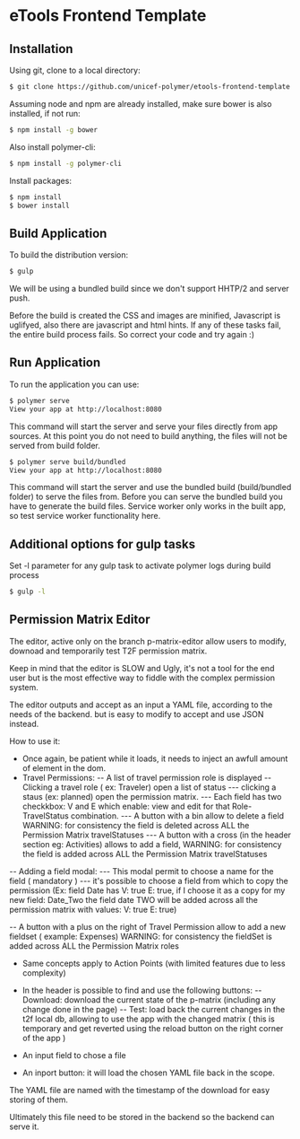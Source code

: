 eTools Frontend Template
====================================

Installation
------------

Using git, clone to a local directory:

```bash
$ git clone https://github.com/unicef-polymer/etools-frontend-template.git
```
Assuming node and npm are already installed, make sure bower is also installed, if not run:

```bash
$ npm install -g bower
```
Also install polymer-cli:
```bash
$ npm install -g polymer-cli
```

Install packages:
```bash
$ npm install
$ bower install
```

Build Application
-----------------

To build the distribution version:

```bash
$ gulp
```

We will be using a bundled build since we don't support
HHTP/2 and server push.

Before the build is created the CSS and images are minified,
Javascript is uglifyed, also there are javascript and html hints.
If any of these tasks fail, the entire build process fails.
So correct your code and try again :)

Run Application
---------------

To run the application you can use:

```bash
$ polymer serve
View your app at http://localhost:8080
```
This command will start the server and serve your files directly from app sources.
At this point you do not need to build anything, the files will not be served from build folder.

```bash
$ polymer serve build/bundled
View your app at http://localhost:8080
```
This command will start the server and use the bundled build (build/bundled folder) to serve the files from.
Before you can serve the bundled build you have to generate the build files.
Service worker only works in the built app, so test service worker functionality here.

Additional options for gulp tasks
---------------------------------

Set -l parameter for any gulp task to activate polymer logs during build process

```bash
$ gulp -l
```

Permission Matrix Editor
------------------------

The editor, active only on the branch p-matrix-editor allow users to modify, downoad and temporarily test T2F permission matrix.

Keep in mind that the editor is SLOW and Ugly, it's not a tool for the end user but is the most effective way to fiddle with the complex permission system.

The  editor outputs and accept as an input a YAML file, according to the needs of the backend. but is easy to modify to accept and use JSON instead.

How to use it:

- Once again, be patient while it loads, it needs to inject an awfull amount of element in the dom.
-  Travel Permissions:
-- A list of travel permission role is displayed
-- Clicking a travel role ( ex: Traveler) open a list of status
--- clicking a staus (ex: planned) open the permission matrix.
--- Each field has  two checkkbox:  V and E which enable: view and edit for that  Role-TravelStatus combination.
--- A button with a bin allow to delete  a field WARNING: for consistency the field is deleted across ALL the Permission Matrix travelStatuses
--- A button with a cross (in the header section eg: Activities) allows to add a field,  WARNING: for consistency the field is added across ALL the Permission Matrix travelStatuses

-- Adding  a field modal:
--- This modal permit to choose  a name for the field  ( mandatory )
---  it's possible to choose a field from which to copy the permission (Ex: field Date has V: true E: true, if I choose it as a copy for my new field: Date_Two the field date TWO will be added across all the permission matrix with values: V: true E: true)

-- A button with a plus on the right of Travel Permission allow to add a new fieldset ( example: Expenses) WARNING: for consistency the fieldSet is added across ALL the Permission Matrix roles

- Same concepts apply to Action Points (with limited features due to less complexity)

- In the header is possible to find and use the  following buttons:
-- Download: download the current state of the p-matrix (including any change done in the page)
-- Test: load back the current changes in the  t2f local db, allowing to use the app with the changed matrix ( this is temporary and get reverted using the reload button on the right corner of the app )
- An input field to chose a file
-  An inport button: it will load the chosen YAML file back in the scope.

The YAML file are named with the timestamp of the download for easy  storing of them.

Ultimately this file need to be stored in the backend so the backend can serve it.




